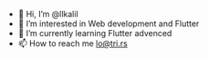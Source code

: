 - 👋 Hi, I’m @llkalil
- 👀 I’m interested in Web development and Flutter
- 🌱 I’m currently learning Flutter advenced
- 📫 How to reach me lo@tri.rs

<!---
llkalil/llkalil is a ✨ special ✨ repository because its `README.md` (this file) appears on your GitHub profile.
You can click the Preview link to take a look at your changes.
--->
